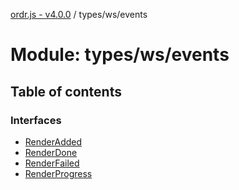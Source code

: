 [ordr.js - v4.0.0](../README.md) / types/ws/events

# Module: types/ws/events

## Table of contents

### Interfaces

- [RenderAdded](../interfaces/types_ws_events.RenderAdded.md)
- [RenderDone](../interfaces/types_ws_events.RenderDone.md)
- [RenderFailed](../interfaces/types_ws_events.RenderFailed.md)
- [RenderProgress](../interfaces/types_ws_events.RenderProgress.md)

